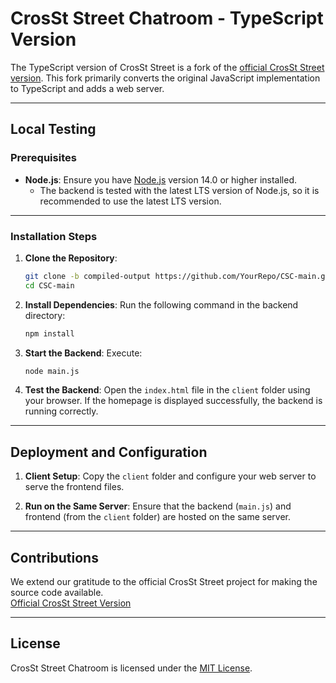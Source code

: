 # CrosSt Street Chatroom - TypeScript Version

The TypeScript version of CrosSt Street is a fork of the [official CrosSt Street version](https://github.com/CrosSt-Chat/CSC-main/). This fork primarily converts the original JavaScript implementation to TypeScript and adds a web server.

---

## Local Testing

### Prerequisites

- **Node.js**: Ensure you have [Node.js](https://nodejs.org/) version 14.0 or higher installed.
  - The backend is tested with the latest LTS version of Node.js, so it is recommended to use the latest LTS version.

---

### Installation Steps

1. **Clone the Repository**:

   ```bash
   git clone -b compiled-output https://github.com/YourRepo/CSC-main.git
   cd CSC-main
   ```

2. **Install Dependencies**:
   Run the following command in the backend directory:

   ```bash
   npm install
   ```

3. **Start the Backend**:
   Execute:

   ```bash
   node main.js
   ```

4. **Test the Backend**:
   Open the `index.html` file in the `client` folder using your browser. If the homepage is displayed successfully, the backend is running correctly.

---

## Deployment and Configuration

1. **Client Setup**:
   Copy the `client` folder and configure your web server to serve the frontend files.

2. **Run on the Same Server**:
   Ensure that the backend (`main.js`) and frontend (from the `client` folder) are hosted on the same server.

---

## Contributions

We extend our gratitude to the official CrosSt Street project for making the source code available.  
[Official CrosSt Street Version](https://github.com/CrosSt-Chat/CSC-main/)

---

## License

CrosSt Street Chatroom is licensed under the [MIT License](./LICENSE).
